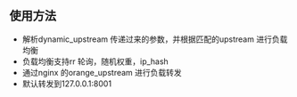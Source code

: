 
## 使用方法

- 解析dynamic_upstream 传递过来的参数，并根据匹配的upstream 进行负载均衡
- 负载均衡支持rr 轮询，随机权重，ip_hash
- 通过nginx 的orange_upstream 进行负载转发
- 默认转发到127.0.0.1:8001